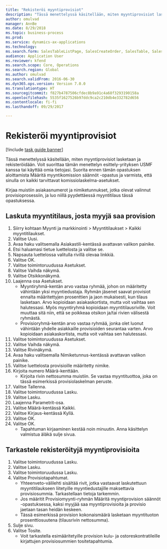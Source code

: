 ```yaml
--- 
title: "Rekisteröi myyntiprovisiot"
description: "Tässä menettelyssä käsitellään, miten myyntiprovisiot lasketaan ja rekisteröidään."
author: omulvad
manager: AnnBe
ms.date: 8/29/2018
ms.topic: business-process
ms.prod: 
ms.service: dynamics-ax-applications
ms.technology: 
ms.search.form: SalesTableListPage, SalesCreateOrder, SalesTable, SalesEditLines,  CustInvoiceJournal, CommissionTrans, LedgerTransVoucher
audience: Application User
ms.reviewer: kfend
ms.search.scope: Core, Operations
ms.search.region: Global
ms.author: omulvad
ms.search.validFrom: 2016-06-30
ms.dyn365.ops.version: Version 7.0.0
ms.translationtype: HT
ms.sourcegitcommit: f827b4787506cfdec8b9a91c4a68f3293190158a
ms.openlocfilehash: 5535f1627526b97ddc9ca2c210db4e332782d656
ms.contentlocale: fi-fi
ms.lasthandoff: 09/29/2017

---
```

# <a name="register-sales-commissions"></a>Rekisteröi myyntiprovisiot

[!include [task guide banner](../../includes/task-guide-banner.md)]

Tässä menettelyssä käsitellään, miten myyntiprovisiot lasketaan ja rekisteröidään. Voit suorittaa tämän menettelyn esittely-yrityksen USMF kanssa tai käyttää omia tietojasi. Suorita ennen tämän opastuksen aloittamista Määritä myyntikomission säännöt -opastus ja varmista, että sinulla on kaikki tarvittavat komissiolaskelma-asetukset.

Kirjaa muistiin asiakasnumerot ja nimiketunnukset, jotka olevat valinnut provisioprosessiin, ja luo niillä pyydettäessä myyntitilaus tässä opastuksessa.


## <a name="invoice-a-sales-order-that-qualifies-a-salesperson-for-a-commission"></a>Laskuta myyntitilaus, josta myyjä saa provision
1. Siirry kohtaan Myynti ja markkinointi > Myyntitilaukset > Kaikki myyntitilaukset.
2. Valitse Uusi.
3. Avaa haku valitsemalla Asiakastili-kentässä avattavan valikon painike.
4. Etsi haluamasi tietue luettelosta ja valitse se.
5. Napsauta luettelossa valitulla rivillä olevaa linkkiä.
6. Valitse OK.
7. Valitse toimintoruudussa Asetukset.
8. Valitse Vaihda näkymä.
9. Valitse Otsikkonäkymä.
10. Laajenna osa Asetukset.
    * Myyntiryhmä-kentän arvo vastaa ryhmää, johon on määritetty vähintään yksi myyntiedustaja. Ryhmän jäsenet saavat provisiot ennalta määritettyjen prosenttien ja jaon mukaisesti, kun tilaus lasketaan.   Arvo kopioidaan asiakaskortista, mutta voit vaihtaa sen halutessasi.  Myös myyntiryhmä kopioidaan myyntitilausriville. Voit muuttaa sitä niin, että se poikkeaa otsikon ja/tai rivien välisestä ryhmästä.  
    * Provisioryhmä-kentän arvo vastaa ryhmää, jonka olet luonut vähintään yhdelle asiakkaille provisioiden seurantaa varten.   Arvo kopioidaan asiakaskortista, mutta voit vaihtaa sen halutessasi.   
11. Valitse toimintoruudussa Asetukset.
12. Valitse Vaihda näkymä.
13. Valitse Rivinäkymä.
14. Avaa haku valitsemalla Nimiketunnus-kentässä avattavan valikon painike.
15. Valitse luettelosta provisioille määritetty nimike. 
16. Kirjoita numero Määrä-kenttään.
    * Kirjoita rivin nettosumma muistiin. Se vastaa myyntituottoa, joka on tässä esimerkissä provisiolaskelman peruste.  
17. Valitse Tallenna.
18. Valitse toimintoruudussa Lasku.
19. Valitse Lasku.
20. Laajenna Parametrit-osa.
21. Valitse Määrä-kentässä Kaikki.
22. Valitse Kirjaus-kentässä Kyllä.
23. Valitse OK.
24. Valitse OK.
    * Tapahtuman kirjaaminen kestää noin minuutin. Anna käsittelyn valmistua äläkä sulje sivua.  

## <a name="review-the-registered-sales-commissions"></a>Tarkastele rekisteröityjä myyntiprovisioita
1. Valitse toimintoruudussa Lasku.
2. Valitse Lasku.
3. Valitse toimintoruudussa Lasku.
4. Valitse Provisiotapahtumat.
    * Yhteenveto-välilehti sisältää rivit, jotka vastaavat laskutettuun myyntitilaukseen liitetyille myyntiedustajille maksettavia provisiosummia. Tarkastellaan tietoja tarkemmin.     
    * Jos määritit Provisiomyynti-ryhmän Määritä myyntiprovision säännöt -opastuksessa, kaksi myyjää saa myyntiprovisioita ja provisio jaetaan tasan heidän keskeen.  
    * Tässä esimerkissä provision kokonaismäärä lasketaan myyntituoton prosenttiosuutena (tilausrivin nettosumma).   
5. Sulje sivu.
6. Valitse Tosite.
    * Voit tarkastella esimääritetyille provision kulu- ja ostoreskontratileille kirjattujen provisiosummien tositetapahtumia.  


